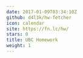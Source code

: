 ```yaml
---
date: 2017-01-09T03:34:10Z
github: d4l3k/hw-fetcher
icon: calendar
site: https://fn.lc/hw/
stars: 0
title: UBC Homework
weight: 1
---
```

